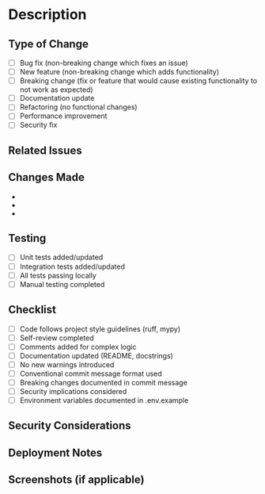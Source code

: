 # Description

<!-- Provide a brief description of the changes -->

## Type of Change

- [ ] Bug fix (non-breaking change which fixes an issue)
- [ ] New feature (non-breaking change which adds functionality)
- [ ] Breaking change (fix or feature that would cause existing functionality to not work as expected)
- [ ] Documentation update
- [ ] Refactoring (no functional changes)
- [ ] Performance improvement
- [ ] Security fix

## Related Issues

<!-- Link to related issues: Fixes #123, Closes #456 -->

## Changes Made

<!-- List the key changes -->

- 
- 
- 

## Testing

- [ ] Unit tests added/updated
- [ ] Integration tests added/updated
- [ ] All tests passing locally
- [ ] Manual testing completed

## Checklist

- [ ] Code follows project style guidelines (ruff, mypy)
- [ ] Self-review completed
- [ ] Comments added for complex logic
- [ ] Documentation updated (README, docstrings)
- [ ] No new warnings introduced
- [ ] Conventional commit message format used
- [ ] Breaking changes documented in commit message
- [ ] Security implications considered
- [ ] Environment variables documented in .env.example

## Security Considerations

<!-- Any security implications? New permissions? Secrets handling? -->

## Deployment Notes

<!-- Any special deployment steps? Database migrations? Config changes? -->

## Screenshots (if applicable)

<!-- Add screenshots for UI changes -->
